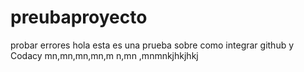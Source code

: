 # preubaproyecto
probar errores
hola esta es una prueba sobre como integrar github y Codacy
mn,mn,mn,mn,m  n,mn ,mnmnkjhkjhkj
